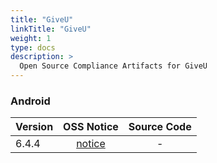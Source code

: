 ```yaml
---
title: "GiveU"
linkTitle: "GiveU"
weight: 1
type: docs
description: >
  Open Source Compliance Artifacts for GiveU
---
```


### Android

| Version | OSS Notice | Source Code |
|---|:---:|:---:|
| 6.4.4 | [notice](https://opensource.sktelecom.com/compliance_artifacts/giveu/android/6.4.4/GiveU_android_6.4.4_OSS_Notice.htm)  | - |